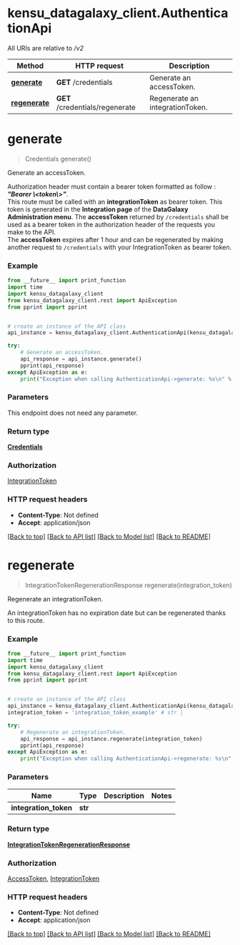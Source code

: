 # kensu_datagalaxy_client.AuthenticationApi

All URIs are relative to */v2*

Method | HTTP request | Description
------------- | ------------- | -------------
[**generate**](AuthenticationApi.md#generate) | **GET** /credentials | Generate an accessToken.
[**regenerate**](AuthenticationApi.md#regenerate) | **GET** /credentials/regenerate | Regenerate an integrationToken.

# **generate**
> Credentials generate()

Generate an accessToken.

Authorization header must contain a bearer token formatted as follow : <i><b>\"Bearer \\<token\\>\"</i></b>.<br> This route must be called with an <b>integrationToken</b> as bearer token. This token is generated in the <b>Integration page</b> of the <b>DataGalaxy Administration menu</b>.  The <b>accessToken</b> returned by <code>/credentials</code> shall be used as a bearer token in the authorization header of the requests you make to the API.<br> The <b>accessToken</b> expires after 1 hour and can be regenerated by making another request to <code>/credentials</code> with your IntegrationToken as bearer token.

### Example
```python
from __future__ import print_function
import time
import kensu_datagalaxy_client
from kensu_datagalaxy_client.rest import ApiException
from pprint import pprint


# create an instance of the API class
api_instance = kensu_datagalaxy_client.AuthenticationApi(kensu_datagalaxy_client.ApiClient(configuration))

try:
    # Generate an accessToken.
    api_response = api_instance.generate()
    pprint(api_response)
except ApiException as e:
    print("Exception when calling AuthenticationApi->generate: %s\n" % e)
```

### Parameters
This endpoint does not need any parameter.

### Return type

[**Credentials**](Credentials.md)

### Authorization

[IntegrationToken](../README.md#IntegrationToken)

### HTTP request headers

 - **Content-Type**: Not defined
 - **Accept**: application/json

[[Back to top]](#) [[Back to API list]](../README.md#documentation-for-api-endpoints) [[Back to Model list]](../README.md#documentation-for-models) [[Back to README]](../README.md)

# **regenerate**
> IntegrationTokenRegenerationResponse regenerate(integration_token)

Regenerate an integrationToken.

An integrationToken has no expiration date but can be regenerated thanks to this route.

### Example
```python
from __future__ import print_function
import time
import kensu_datagalaxy_client
from kensu_datagalaxy_client.rest import ApiException
from pprint import pprint


# create an instance of the API class
api_instance = kensu_datagalaxy_client.AuthenticationApi(kensu_datagalaxy_client.ApiClient(configuration))
integration_token = 'integration_token_example' # str | 

try:
    # Regenerate an integrationToken.
    api_response = api_instance.regenerate(integration_token)
    pprint(api_response)
except ApiException as e:
    print("Exception when calling AuthenticationApi->regenerate: %s\n" % e)
```

### Parameters

Name | Type | Description  | Notes
------------- | ------------- | ------------- | -------------
 **integration_token** | **str**|  | 

### Return type

[**IntegrationTokenRegenerationResponse**](IntegrationTokenRegenerationResponse.md)

### Authorization

[AccessToken](../README.md#AccessToken), [IntegrationToken](../README.md#IntegrationToken)

### HTTP request headers

 - **Content-Type**: Not defined
 - **Accept**: application/json

[[Back to top]](#) [[Back to API list]](../README.md#documentation-for-api-endpoints) [[Back to Model list]](../README.md#documentation-for-models) [[Back to README]](../README.md)

